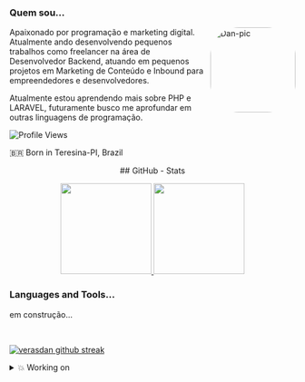 ### Quem sou...
<img align="right" alt="Dan-pic" height="150" style="border-radius:50px;" src="https://media.discordapp.net/attachments/890317716836216884/890707974413221968/WhatsApp_Image_2021-09-15_at_11.20.31_AM.jpeg?width=370&height=370">

Apaixonado por programação e marketing digital. Atualmente ando desenvolvendo pequenos trabalhos como freelancer na área de Desenvolvedor Backend, atuando em pequenos projetos em Marketing de Conteúdo e Inbound para empreendedores e desenvolvedores.

Atualmente estou aprendendo mais sobre PHP e LARAVEL, futuramente busco me aprofundar em outras linguagens de programação.

![Profile Views](https://komarev.com/ghpvc/?username=verasdan)

🇧🇷 Born in Teresina-PI, Brazil

<p align="center" font-weight: bold; > ## GitHub - Stats   </p>

<div align="center">
  <a href="https://github.com/verasdan">
  <img height="160em" src="https://github-readme-stats.vercel.app/api?username=verasdan&show_icons=true&theme=dark&include_all_commits=true&count_private=true"/>
  <img height="160em" src="https://github-readme-stats.vercel.app/api/top-langs/?username=verasdan&layout=compact&langs_count=7&theme=dark"/></a>
</div>

### Languages and Tools...

em construção...

<br>

<p align="center">

[![verasdan github streak](https://github-readme-streak-stats.herokuapp.com/?user=verasdan&theme=blue-green)](https://github.com/verasdan/github-readme-streak-stats)

</p>
 
<details>
  <summary> 💥 Working on </summary>
<br>
  <p align="center">
    <a href="https://github.com/verasdan/SistemaSuperGestao">
      <img src="https://github-readme-stats.vercel.app/api/pin/?username=verasdan&repo=SistemaSuperGestao&show_owner=true&theme=react" />
    </a>&ensp;
    <a href="https://github.com/verasdan/SistemaLogin">
      <img src="https://github-readme-stats.vercel.app/api/pin/?username=verasdan&repo=SistemaLogin&show_owner=true&theme=react" />
    </a>
  </p>
  
</details>
